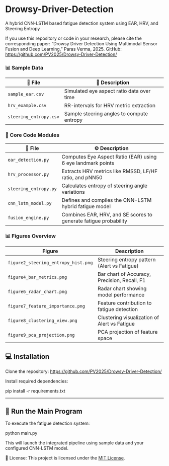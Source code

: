 # Drowsy-Driver-Detection

A hybrid CNN-LSTM based fatigue detection system using EAR, HRV, and Steering Entropy

If you use this repository or code in your research, please cite the corresponding paper:
“Drowsy Driver Detection Using Multimodal Sensor Fusion and Deep Learning,” Paras Verma, 2025.
GitHub: https://github.com/PV2025/Drowsy-Driver-Detection/

### 📊 Sample Data

| 📁 File                  | 📝 Description                                  |
|-------------------------|-------------------------------------------------|
| `sample_ear.csv`        | Simulated eye aspect ratio data over time       |
| `hrv_example.csv`       | RR-intervals for HRV metric extraction          |
| `steering_entropy.csv`  | Sample steering angles to compute entropy       |


### 🧠 Core Code Modules

| 📄 File                 | ⚙️ Description                                                  |
|------------------------|------------------------------------------------------------------|
| `ear_detection.py`     | Computes Eye Aspect Ratio (EAR) using 6 eye landmark points      |
| `hrv_processor.py`     | Extracts HRV metrics like RMSSD, LF/HF ratio, and pNN50          |
| `steering_entropy.py`  | Calculates entropy of steering angle variations                  |
| `cnn_lstm_model.py`    | Defines and compiles the CNN-LSTM hybrid fatigue model           |
| `fusion_engine.py`     | Combines EAR, HRV, and SE scores to generate fatigue probability |


### 📊 Figures Overview

| Figure | Description |
|--------|-------------|
| `figure2_steering_entropy_hist.png` | Steering entropy pattern (Alert vs Fatigue) |
| `figure4_bar_metrics.png` | Bar chart of Accuracy, Precision, Recall, F1 |
| `figure6_radar_chart.png` | Radar chart showing model performance |
| `figure7_feature_importance.png` | Feature contribution to fatigue detection |
| `figure8_clustering_view.png` | Clustering visualization of Alert vs Fatigue |
| `figure9_pca_projection.png` | PCA projection of feature space |


## 💻 Installation

Clone the repository:
https://github.com/PV2025/Drowsy-Driver-Detection/


Install required dependencies:

pip install -r requirements.txt


---

## 🚀 Run the Main Program

To execute the fatigue detection system:


python main.py


This will launch the integrated pipeline using sample data and your configured CNN-LSTM model.

📄 License: This project is licensed under the [MIT License](LICENSE).

